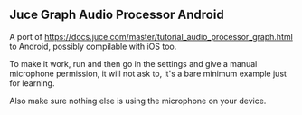 ## Juce Graph Audio Processor Android

A port of https://docs.juce.com/master/tutorial_audio_processor_graph.html to Android, possibly compilable with iOS too. 

To make it work, run and then go in the settings and give a manual microphone permission, it will not ask to, it's a bare minimum example just for learning.

Also make sure nothing else is using the microphone on your device. 
